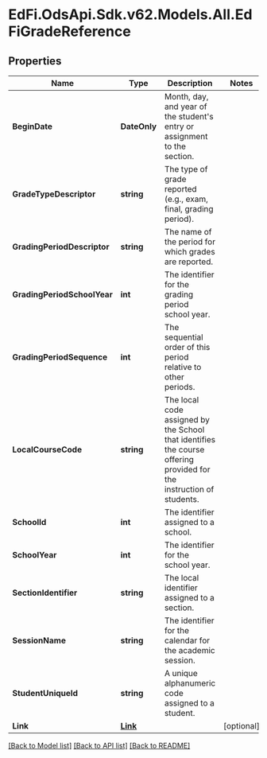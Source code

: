 # EdFi.OdsApi.Sdk.v62.Models.All.EdFiGradeReference

## Properties

Name | Type | Description | Notes
------------ | ------------- | ------------- | -------------
**BeginDate** | **DateOnly** | Month, day, and year of the student&#39;s entry or assignment to the section. | 
**GradeTypeDescriptor** | **string** | The type of grade reported (e.g., exam, final, grading period). | 
**GradingPeriodDescriptor** | **string** | The name of the period for which grades are reported. | 
**GradingPeriodSchoolYear** | **int** | The identifier for the grading period school year. | 
**GradingPeriodSequence** | **int** | The sequential order of this period relative to other periods. | 
**LocalCourseCode** | **string** | The local code assigned by the School that identifies the course offering provided for the instruction of students. | 
**SchoolId** | **int** | The identifier assigned to a school. | 
**SchoolYear** | **int** | The identifier for the school year. | 
**SectionIdentifier** | **string** | The local identifier assigned to a section. | 
**SessionName** | **string** | The identifier for the calendar for the academic session. | 
**StudentUniqueId** | **string** | A unique alphanumeric code assigned to a student. | 
**Link** | [**Link**](Link.md) |  | [optional] 

[[Back to Model list]](../README.md#documentation-for-models) [[Back to API list]](../README.md#documentation-for-api-endpoints) [[Back to README]](../README.md)

